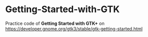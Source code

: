 # Getting-Started-with-GTK
Practice code of **Getting Started with GTK+** on https://developer.gnome.org/gtk3/stable/gtk-getting-started.html
